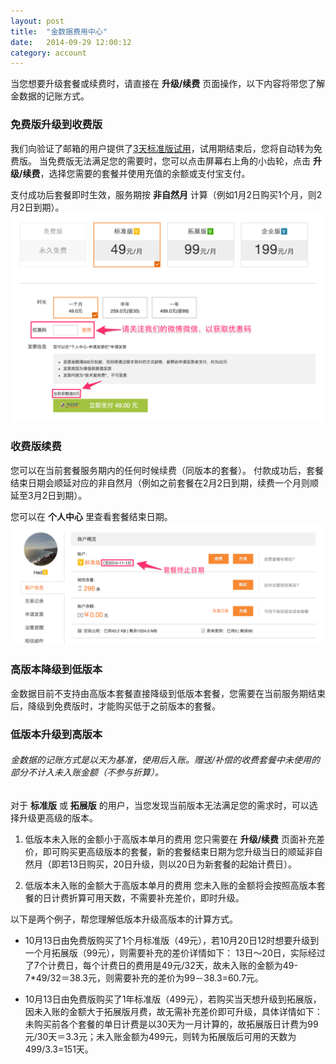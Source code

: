 ```yaml
---
layout: post
title:  "金数据费用中心"
date:   2014-09-29 12:00:12
category: account
---
```


当您想要升级套餐或续费时，请直接在 **升级/续费** 页面操作，以下内容将带您了解金数据的记账方式。

### 免费版升级到收费版

我们向验证了邮箱的用户提供了[3天标准版试用](free-trial.html)，试用期结束后，您将自动转为免费版。
当免费版无法满足您的需要时，您可以点击屏幕右上角的小齿轮，点击 **升级/续费**，选择您需要的套餐并使用充值的余额或支付宝支付。

支付成功后套餐即时生效，服务期按 **非自然月** 计算（例如1月2日购买1个月，则2月2日到期）。
	![](/images/upgrade-plan-1.png)

### 收费版续费

您可以在当前套餐服务期内的任何时候续费（同版本的套餐）。
付款成功后，套餐结束日期会顺延对应的非自然月（例如之前套餐在2月2日到期，续费一个月则顺延至3月2日到期）。

您可以在 **个人中心** 里查看套餐结束日期。
	![](/images/upgrade-plan-2.png)

### 高版本降级到低版本

金数据目前不支持由高版本套餐直接降级到低版本套餐，您需要在当前服务期结束后，降级到免费版时，才能购买低于之前版本的套餐。

### 低版本升级到高版本

###### 金数据的记账方式是以天为基准，使用后入账。赠送/补偿的收费套餐中未使用的部分不计入未入账金额（不参与折算）。

对于 **标准版** 或 **拓展版** 的用户，当您发现当前版本无法满足您的需求时，可以选择升级更高级的版本。

1. 低版本未入账的金额小于高版本单月的费用
您只需要在 **升级/续费** 页面补充差价，即可购买更高级版本的套餐，新的套餐结束日期为您升级当日的顺延非自然月（即若13日购买，20日升级，则以20日为新套餐的起始计费日）。

2. 低版本未入账的金额大于高版本单月的费用
您未入账的金额将会按照高版本套餐的日计费折算可用天数，不需要补充差价，即时升级。

以下是两个例子，帮您理解低版本升级高版本的计算方式。

* 10月13日由免费版购买了1个月标准版（49元），若10月20日12时想要升级到一个月拓展版（99元），则需要补充的差价详情如下：
13日～20日，实际经过了7个计费日，每个计费日的费用是49元/32天，故未入账的金额为49-7*49/32＝38.3元，则需要补充的差价为99－38.3=60.7元。

* 10月13日由免费版购买了1年标准版（499元），若购买当天想升级到拓展版，因未入账的金额大于拓展版月费，故无需补充差价即可升级，具体详情如下：
未购买前各个套餐的单日计费是以30天为一月计算的，故拓展版日计费为99元/30天＝3.3元；未入账金额为499元，则转为拓展版后可用的天数为499/3.3=151天。
